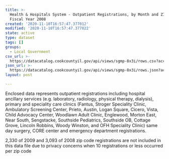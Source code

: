 ```yaml
---
title: >-
  Health & Hospitals System - Outpatient Registrations, by Month and ZIP Code -
  Fiscal Year 2008
created: '2020-11-10T16:57:47.377012'
modified: '2020-11-10T16:57:47.377022'
state: active
type: dataset
tags: []
groups:
  - Local Government
csv_url: >-
  https://datacatalog.cookcountyil.gov/api/views/sgmp-8x3i/rows.csv?accessType=DOWNLOAD
json_url: >-
  https://datacatalog.cookcountyil.gov/api/views/sgmp-8x3i/rows.json?accessType=DOWNLOAD
layout: post

---
```

Enclosed data represents outpatient registrations including hospital ancillary services (e.g. laboratory, radiology, physical therapy, dialysis), primary and speciality care clinics (Fantus, Stroger Speciality Clinic, Ambulatory Screening Center, Prieto, Austin, Logan Square, Cicero, Vista, Child Advocacy Center, Woodlawn Adult Clinic, Englewood, Morton East, Near South, Sengstacke, Southside Pediatrics, Southside OB, Cottage Grove, Lincoln Robbins, Woody Winston, and OFH Speciality Clinic) same day surgery, CORE center and emergency department registrations.

2,330 of 2009 and 3,093 of 2008 zip code registrations are not included in this data file due to privacy concerns when 10 registrations or less occurred per zip code
